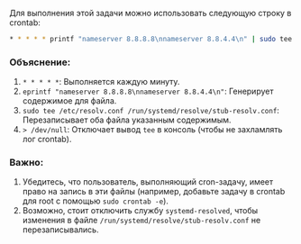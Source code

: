 

Для выполнения этой задачи можно использовать следующую строку в crontab:

```bash
* * * * * printf "nameserver 8.8.8.8\nnameserver 8.8.4.4\n" | sudo tee /etc/resolv.conf /run/systemd/resolve/stub-resolv.conf > /dev/null
```

### Объяснение:
1. `* * * * *`: Выполняется каждую минуту.
2. `eprintf "nameserver 8.8.8.8\nnameserver 8.8.4.4\n"`: Генерирует содержимое для файла.
3. `sudo tee /etc/resolv.conf /run/systemd/resolve/stub-resolv.conf`: Перезаписывает оба файла указанным содержимым.
4. `> /dev/null`: Отключает вывод `tee` в консоль (чтобы не захламлять лог crontab).

### Важно:
1. Убедитесь, что пользователь, выполняющий cron-задачу, имеет право на запись в эти файлы (например, добавьте задачу в crontab для root с помощью `sudo crontab -e`).
2. Возможно, стоит отключить службу `systemd-resolved`, чтобы изменения в файле `/run/systemd/resolve/stub-resolv.conf` не перезаписывались. 
